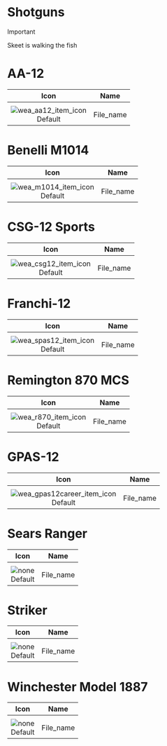 # Shotguns

> [!IMPORTANT]
>
> Skeet is walking the fish



# AA-12

| Icon | Name |
| :--: | :--: | 
| | | | | 
![wea_aa12_item_icon](https://github.com/user-attachments/assets/cbb0ac3d-21d8-41f3-afa5-147ab67ac92b)<br> Default | File_name | 


# Benelli M1014

| Icon | Name |
| :--: | :--: | 
| | | | | 
![wea_m1014_item_icon](https://github.com/user-attachments/assets/b1521658-be29-4592-82da-a3c8f9eeffc8)<br> Default | File_name | 


# CSG-12 Sports

| Icon | Name |
| :--: | :--: | 
| | | | | 
![wea_csg12_item_icon](https://github.com/user-attachments/assets/89b7bd1f-3f8f-41a6-b8a2-09d7416e8d42)<br> Default | File_name | 


# Franchi-12

| Icon | Name |
| :--: | :--: | 
| | | | | 
![wea_spas12_item_icon](https://github.com/user-attachments/assets/345f5f55-36eb-4e36-8593-9ad9ce985342)<br> Default | File_name | 


# Remington 870 MCS

| Icon | Name |
| :--: | :--: | 
| | | | | 
![wea_r870_item_icon](https://github.com/user-attachments/assets/ab4eff77-3aff-4aee-9452-52173871b082)<br> Default | File_name | 


# GPAS-12

| Icon | Name |
| :--: | :--: | 
| | | | | 
![wea_gpas12career_item_icon](https://github.com/user-attachments/assets/77e5b940-b553-4518-96e0-edbebd8a4e80)<br> Default | File_name | 


# Sears Ranger

| Icon | Name |
| :--: | :--: | 
| | | | | 
![none](https://github.com/user-attachments/assets/3f458391-b3e0-4cde-aaa5-0d14d6f94659)<br> Default | File_name | 


# Striker

| Icon | Name |
| :--: | :--: | 
| | | | | 
![none](https://github.com/user-attachments/assets/3f458391-b3e0-4cde-aaa5-0d14d6f94659)<br> Default | File_name | 


# Winchester Model 1887

| Icon | Name |
| :--: | :--: | 
| | | | | 
![none](https://github.com/user-attachments/assets/3f458391-b3e0-4cde-aaa5-0d14d6f94659)<br> Default | File_name | 
